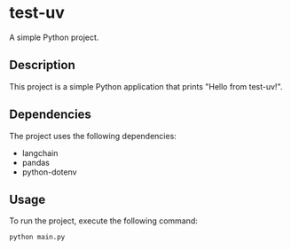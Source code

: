 # test-uv

A simple Python project.

## Description

This project is a simple Python application that prints "Hello from test-uv!".

## Dependencies

The project uses the following dependencies:

* langchain
* pandas
* python-dotenv

## Usage

To run the project, execute the following command:

```bash
python main.py
```
